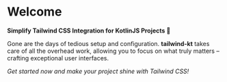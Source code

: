 # Welcome

**Simplify Tailwind CSS Integration for KotlinJS Projects 🚀**

Gone are the days of tedious setup and configuration. **tailwind-kt** takes care of all the overhead work, allowing you to focus on what truly matters – crafting exceptional user interfaces.

*Get started now and make your project shine with Tailwind CSS!*
